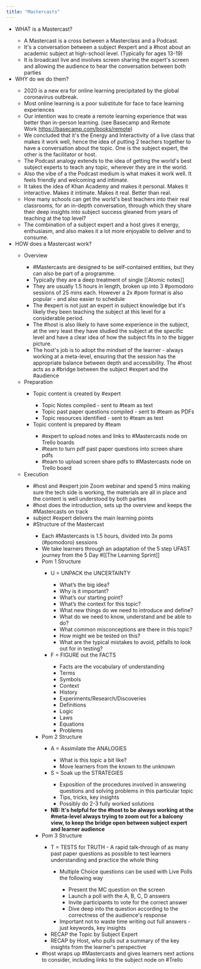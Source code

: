 ```yaml
---
title: "Mastercasts"
---
```


- WHAT is a Mastercast?<span id='wY5ZOY4qC'/>
    - A Mastercast is a cross between a Masterclass and a Podcast.<span id='RFnTL6Izk'/>
    - It's a conversation between a subject #expert and a #host about an academic subject at high-school level. (Typically for ages 13-19)<span id='JTj_dfz1y'/>
    - It is broadcast live and involves screen sharing the expert's screen and allowing the audience to hear the conversation between both parties<span id='xwDBDhOhY'/>
- WHY do we do them?<span id='23fgVYsas'/>
    - 2020 is a new era for online learning precipitated by the global coronavirus outbreak.<span id='oTowil4i_'/>
    - Most online learning is a poor substitute for face to face learning experiences<span id='cUVsR5BLw'/>
    - Our intention was to create a remote learning experience that was better than in-person learning. (see Basecamp and Remote Work https://basecamp.com/books/remote)<span id='QcZMZmEP5'/>
    - We concluded that it's the Energy and Interactivity of a live class that makes it work well, hence the idea of putting 2 teachers together to have a conversation about the topic. One is the subject expert, the other is the facilitator or host.<span id='249STIDMR'/>
    - The Podcast analogy extends to the idea of getting the world's best subject experts to teach any topic, wherever they are in the world.<span id='-Z3BHNk2q'/>
    - Also the vibe of a the Podcast medium is what makes it work well. It feels friendly and welcoming and intimate.<span id='q0-aGyEgx'/>
    - It takes the idea of Khan Academy and makes it personal. Makes it interactive. Makes it intimate. Makes it real. Better than real.<span id='j1QdRDsjt'/>
    - How many schools can get the world's best teachers into their real classrooms, for an in-depth conversation, through which they share their deep insights into subject success gleaned from years of teaching at the top level?<span id='BAEoLJ-ao'/>
    - The combination of a subject expert and a host gives it energy, enthusiasm, and also makes it a lot more enjoyable to deliver and to consume.<span id='bBILPPJRr'/>
- HOW does a Mastercast work?<span id='ZUxEXNp3L'/>
    - Overview<span id='3f97P9950'/>
        - #Mastercasts are designed to be self-contained entities, but they can also be part of a programme.<span id='jkaGaCEz8'/>
        - Typically they are a deep treatment of single [[Atomic notes]]<span id='HAZ8Bkhcq'/>
        - They are usually 1.5 hours in length, broken up into 3 #pomodoro sessions of 25 mins each. However a 2x #pom format is also popular - and also easier to schedule<span id='s8bjea3Vz'/>
        - The #expert is not just an expert in subject knowledge but it's likely they been teaching the subject at this level for a considerable period.<span id='LB88FCFJJ'/>
        - The #host is also likely to have some experience in the subject, at the very least they have studied the subject at the specific level and have a clear idea of how the subject fits in to the bigger picture.<span id='RQfHLe5sa'/>
        - The host's job is to adopt the mindset of the learner - always working at a meta-level, ensuring that the session has the appropriate balance between depth and accessibility. The #host acts as a #bridge between the subject #expert and the #audience<span id='W6Y_Dk172'/>
    - Preparation<span id='mY168ZwSF'/>
        - Topic content is created by #expert<span id='-z82qeqlx'/>
            - Topic Notes compiled - sent to #team as text<span id='Sik6dk2Ur'/>
            - Topic past paper questions compiled - sent to #team as PDFs<span id='qgyPqIN2m'/>
            - Topic resources identified - sent to #team as text<span id='AOQiZVmUF'/>
        - Topic content is prepared by #team<span id='uI7gf4uXV'/>
            - #expert to upload notes and links to #Mastercasts node on Trello boards<span id='9zlDlAy4h'/>
            - #team to turn pdf past paper questions into screen share pdfs<span id='xIWIJgLyO'/>
            - #team to upload screen share pdfs to #Mastercasts node on Trello board<span id='kxo6XfmHQ'/>
    - Execution<span id='AddgYgePE'/>
        - #host and #expert join Zoom webinar and spend 5 mins making sure the tech side is working, the materials are all in place and the content is well understood by both parties<span id='yfnaRBans'/>
        - #host does the introduction, sets up the overview and keeps the #Mastercasts on track<span id='AGaFu8nMd'/>
        - subject #expert delivers the main learning points<span id='pETJkyE93'/>
        - #Structure of the Mastercast<span id='q7J2EjVKk'/>
            - Each #Mastercasts is 1.5 hours, divided into 3x poms (#pomodoro) sessions<span id='hNaMdFWkM'/>
            - We take learners through an adaptation of the 5 step UFAST journey from the 5 Day #[[The Learning Sprint]]<span id='7E7ZV43Rx'/>
            - Pom 1 Structure<span id='v7-7FX-_U'/>
                - U = UNPACK the UNCERTAINTY<span id='0GC_I7xZw'/>
                    - What’s the big idea?<span id='95CSUfG26'/>
                    - Why is it important?<span id='z-G2mrPA2'/>
                    - What’s our starting point?<span id='T5utYxKem'/>
                    - What’s the context for this topic?<span id='FhrryOob5'/>
                    - What new things do we need to introduce and define?<span id='nUqIbcFvX'/>
                    - What do we need to know, understand and be able to do?<span id='jwhQq2WWL'/>
                    - What common misconceptions are there in this topic?<span id='uE9hLF8Vi'/>
                    - How might we be tested on this?<span id='7LBVVc4gv'/>
                    - What are the typical mistakes to avoid, pitfalls to look out for in testing?<span id='u_JngBEr7'/>
                - F = FIGURE out the FACTS<span id='Kc12qpTSH'/>
                    - Facts are the vocabulary of understanding<span id='dICj_oZQx'/>
                    - Terms<span id='3ZMPuRvei'/>
                    - Symbols<span id='93HRoT0YX'/>
                    - Context<span id='RNP9AxJ8m'/>
                    - History<span id='uCykoLNk8'/>
                    - Experiments/Research/Discoveries<span id='hoNFBLD8-'/>
                    - Definitions<span id='RdkxwUm4n'/>
                    - Logic<span id='Be-fvg5G3'/>
                    - Laws<span id='YtL74zBpE'/>
                    - Equations<span id='0uQ3CT812'/>
                    - Problems<span id='ksQiX50lU'/>
            - Pom 2 Structure<span id='hel-hLUVs'/>
                - A = Assimilate the ANALOGIES<span id='VaoBnDzta'/>
                    - What is this topic a bit like?<span id='_u8YMSS8z'/>
                    - Move learners from the known to the unknown<span id='RGSEOEEmZ'/>
                - S = Soak up the STRATEGIES<span id='MUS6TPMpV'/>
                    - Exposition of the procedures involved in answering questions and solving problems in this particular topic<span id='yHrh7U8N9'/>
                    - Tips, tricks, key insights<span id='heAP3-3FL'/>
                    - Possibly do 2-3 fully worked solutions<span id='7Rue-pq41'/>
                - **NB: It's helpful for the #host to be always working at the #meta-level always trying to zoom out for a balcony view, to keep the bridge open between subject expert and learner audience**<span id='0lJa7ZDsj'/>
            - Pom 3 Structure<span id='IauYZqm33'/>
                - T = TESTS for TRUTH - A rapid talk-through of as many past paper questions as possible to test learners understanding and practice the whole thing<span id='58t8oRkd9'/>
                    - Multiple Choice questions can be used with Live Polls the following way<span id='dJd8pb3A-'/>
                        - Present the MC question on the screen<span id='e7r_jmz9D'/>
                        - Launch a poll with the A, B, C, D answers<span id='ICstzwGZR'/>
                        - Invite participants to vote for the correct answer<span id='iDOFXecEg'/>
                        - Dive deep into the question according to the correctness of the audience's response<span id='P490fZUVF'/>
                    - Important not to waste time writing out full answers - just keywords, key insights<span id='lRTOogwR_'/>
                - RECAP the Topic by Subject Expert<span id='x1nKXi4Xr'/>
                - RECAP by Host, who pulls out a summary of the key insights from the learner's perspective<span id='hN1nyao_N'/>
            - #host wraps up #Mastercasts and gives learners next actions to consider, including links to the subject node on #Trello<span id='qC0zV6atD'/>
